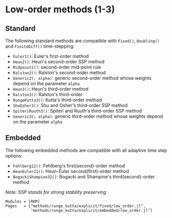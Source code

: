 
# Low-order methods (1-3)

## Standard 

The following standard methods are compatible with `Fixed()`, `Doubling()` and `FiniteDiff()` time-stepping:

- `Euler1()`: Euler's first-order method
- `Heun2()`: Heun's second-order SSP method
- `Midpoint2()`: second-order mid-point rule
- `Ralston2()`: Ralston's second-order method
- `Generic2(; alpha)`: generic second-order method whose weights depend on the parameter `alpha`
- `Heun3()`: Heun's third-order method 
- `Ralston3()`: Ralston's third-order
- `RungeKutta3()`: Kutta's third-order method
- `ShuOsher3()`: Shu and Osher's third-order SSP method
- `SpiteriRuuth3()`: Spiteri and Ruuth's third-order SSP method
- `Generic3(; alpha)`: generic third-order method whose weights depend on the parameter `alpha`

## Embedded 

The following embedded methods are compatible with all adaptive time step options:

- `Fehlberg12()`: Fehlberg's first(second)-order method
- `HeunEuler21()`: Heun-Euler second(first)-order method
- `BogackiShampine32()`: Bogacki and Shampine's third(second)-order method

*Note: SSP stands for strong stability preserving*

```@autodocs
Modules = [RKM]
Pages   = ["methods/runge_kutta/explicit/fixed/low_order.jl", 
           "methods/runge_kutta/explicit/embedded/low_order.jl"]
```